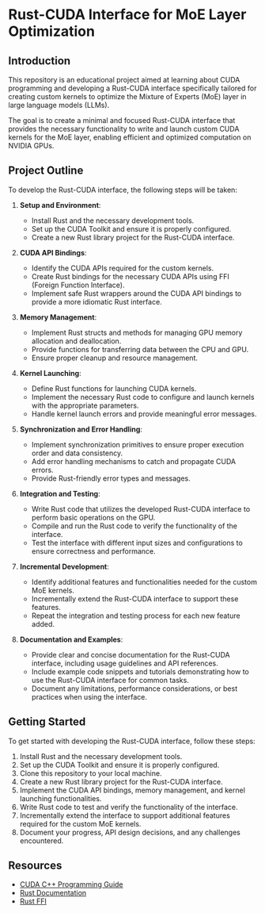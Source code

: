 # Rust-CUDA Interface for MoE Layer Optimization

## Introduction
This repository is an educational project aimed at learning about CUDA programming and developing a Rust-CUDA interface specifically tailored for creating custom kernels to optimize the Mixture of Experts (MoE) layer in large language models (LLMs).

The goal is to create a minimal and focused Rust-CUDA interface that provides the necessary functionality to write and launch custom CUDA kernels for the MoE layer, enabling efficient and optimized computation on NVIDIA GPUs.

## Project Outline
To develop the Rust-CUDA interface, the following steps will be taken:

1. **Setup and Environment**:
   - Install Rust and the necessary development tools.
   - Set up the CUDA Toolkit and ensure it is properly configured.
   - Create a new Rust library project for the Rust-CUDA interface.

2. **CUDA API Bindings**:
   - Identify the CUDA APIs required for the custom kernels.
   - Create Rust bindings for the necessary CUDA APIs using FFI (Foreign Function Interface).
   - Implement safe Rust wrappers around the CUDA API bindings to provide a more idiomatic Rust interface.

3. **Memory Management**:
   - Implement Rust structs and methods for managing GPU memory allocation and deallocation.
   - Provide functions for transferring data between the CPU and GPU.
   - Ensure proper cleanup and resource management.

4. **Kernel Launching**:
   - Define Rust functions for launching CUDA kernels.
   - Implement the necessary Rust code to configure and launch kernels with the appropriate parameters.
   - Handle kernel launch errors and provide meaningful error messages.

5. **Synchronization and Error Handling**:
   - Implement synchronization primitives to ensure proper execution order and data consistency.
   - Add error handling mechanisms to catch and propagate CUDA errors.
   - Provide Rust-friendly error types and messages.

6. **Integration and Testing**:
   - Write Rust code that utilizes the developed Rust-CUDA interface to perform basic operations on the GPU.
   - Compile and run the Rust code to verify the functionality of the interface.
   - Test the interface with different input sizes and configurations to ensure correctness and performance.

7. **Incremental Development**:
   - Identify additional features and functionalities needed for the custom MoE kernels.
   - Incrementally extend the Rust-CUDA interface to support these features.
   - Repeat the integration and testing process for each new feature added.

8. **Documentation and Examples**:
   - Provide clear and concise documentation for the Rust-CUDA interface, including usage guidelines and API references.
   - Include example code snippets and tutorials demonstrating how to use the Rust-CUDA interface for common tasks.
   - Document any limitations, performance considerations, or best practices when using the interface.

## Getting Started
To get started with developing the Rust-CUDA interface, follow these steps:

1. Install Rust and the necessary development tools.
2. Set up the CUDA Toolkit and ensure it is properly configured.
3. Clone this repository to your local machine.
4. Create a new Rust library project for the Rust-CUDA interface.
5. Implement the CUDA API bindings, memory management, and kernel launching functionalities.
6. Write Rust code to test and verify the functionality of the interface.
7. Incrementally extend the interface to support additional features required for the custom MoE kernels.
8. Document your progress, API design decisions, and any challenges encountered.

## Resources
- [CUDA C++ Programming Guide](https://docs.nvidia.com/cuda/cuda-c-programming-guide/index.html)
- [Rust Documentation](https://www.rust-lang.org/learn)
- [Rust FFI](https://rust-lang.github.io/unsafe-code-guidelines/ffi.html)
